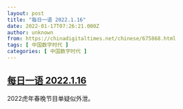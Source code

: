 ```yaml
---
layout: post
title: "每日一语 2022.1.16"
date: 2022-01-17T07:26:21.000Z
author: unknown
from: https://chinadigitaltimes.net/chinese/675868.html
tags: [ 中国数字时代 ]
categories: [ 中国数字时代 ]
---
```

<!--1642404381000-->
[每日一语 2022.1.16](https://chinadigitaltimes.net/chinese/675868.html)
------

<div>
<p>2022虎年春晚节目单疑似外泄。</p><p><img src="https://chinadigitaltimes.net/chinese/files/2022/01/1.16.jpg" alt="" /></p>
</div>

